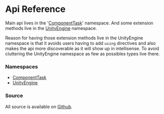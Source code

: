 # Api Reference


Main api lives in the '[ComponentTask](ComponentTask.html)' namespace. And some extension methods
live in the [UnityEngine](UnityEngine.html) namespace.

Reason for having those extension methods live in the UnityEngine namespace is that it avoids users
having to add `using` directives and also makes the api more discoverable as it will show up in
intellisense. To avoid cluttering the UnityEngine namespace as few as possibles types live there.


### Namespaces
* [ComponentTask](ComponentTask.html)
* [UnityEngine](UnityEngine.html)


### Source
All source is available on [Github](https://github.com/BastianBlokland/componenttask-unity/).
